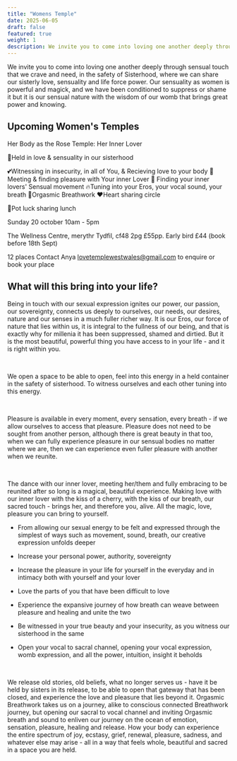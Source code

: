 ```yaml
---
title: "Womens Temple"
date: 2025-06-05
draft: false
featured: true
weight: 1
description: We invite you to come into loving one another deeply through sensual touch that we crave and need, in the safety of Sisterhood, where we can share our sisterly love, sensuality and life force power. Our sensuality as women is powerful and magick, and we have been conditioned to suppress or shame it but it is our sensual nature with the wisdom of our womb that brings great power and knowing.
---
```


We invite you to come into loving one another deeply through sensual touch that we crave and need, in the safety of Sisterhood, where we can share our sisterly love, sensuality and life force power. Our sensuality as women is powerful and magick, and we have been conditioned to suppress or shame it but it is our sensual nature with the wisdom of our womb that brings great power and knowing.

## Upcoming Women's Temples

Her Body as the Rose Temple: Her Inner Lover

👭Held in love & sensuality in our sisterhood 

💕Witnessing in insecurity, in all of You, & Recieving love to your body
🌸Meeting & finding pleasure with Your inner Lover
💃 ﻿Finding your inner lovers' ﻿Sensual movement
🔥Tuning into your Eros, your vocal sound, your breath
🌼Orgasmic Breathwork
❤️Heart sharing circle

🥕Pot luck sharing lunch

 

Sunday 20 october
10am - 5pm 


The Wellness Centre, merythr Tydfil, cf48 2pg 
£55pp. Early bird £44 (book before 18th Sept) 


12 places 
Contact Anya lovetemplewestwales@gmail.com to enquire or book your place

## What will this bring into your life?

Being in touch with our sexual expression ignites our power, our passion, our sovereignty, connects us deeply to ourselves, our needs, our desires, nature and our senses in a much fuller richer way. It is our Eros, our force of nature that lies within us, it is integral to the fullness of our being, and that is exactly why for millenia it has been suppressed, shamed and dirtied. But it is the most beautiful, powerful thing you have access to in your life - and it is right within you. 

​

We open a space to be able to open, feel into this energy in a held container in the safety of sisterhood. To witness ourselves and each other tuning into this energy.

​

Pleasure is available in every moment, every sensation, every breath - if we allow ourselves to access that pleasure. Pleasure does not need to be sought from another person, although there is great beauty in that too, when we can fully experience pleasure in our sensual bodies no matter where we are, then we can experience even fuller pleasure with another when we reunite. 

​

The dance with our inner lover, meeting her/them and fully embracing to be reunited after so long is a magical, beautiful experience. Making love with our inner lover with the kiss of a cherry, with the kiss of our breath, our sacred touch - brings her, and therefore you, alive. All the magic, love, pleasure you can bring to yourself. 

- From allowing our sexual energy to be felt and expressed through the simplest of ways such as movement, sound, breath, our creative expression unfolds deeper

- Increase your personal power, authority, sovereignty

- Increase the pleasure in your life for yourself in the everyday and in intimacy both with yourself and your lover

- Love the parts of you that have been difficult to love

- Experience the expansive journey of how breath can weave between pleasure and healing and unite the two 

- Be witnessed in your true beauty and your insecurity, as you witness our sisterhood in the same

- Open your vocal to sacral channel, opening your vocal expression, womb expression, and all the power, intuition, insight it beholds

​​

​We release old stories, old beliefs, what no longer serves us - have it be held by sisters in its release, to be able to open that gateway that has been closed, and experience the love and pleasure that lies beyond it.
Orgasmic Breathwork takes us on a journey, alike to conscious connected Breathwork journey, but opening our sacral to vocal channel and inviting Orgasmic breath and sound to enliven our journey on the ocean of emotion, sensation, pleasure, healing and release.
How your body can experience the entire spectrum of joy, ecstasy, grief, renewal, pleasure, sadness, and whatever else may arise - all in a way that feels whole, beautiful and sacred in a space you are held.
